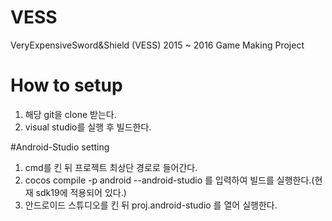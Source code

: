 ﻿# VESS
VeryExpensiveSword&amp;Shield (VESS)
2015 ~ 2016 Game Making Project

# How to setup
1. 해당 git을 clone 받는다.
2. visual studio를 실행 후 빌드한다.

#Android-Studio setting
1. cmd를 킨 뒤 프로젝트 최상단 경로로 들어간다.
2. cocos compile -p android --android-studio 를 입력하여 빌드를 실행한다.(현재 sdk19에 적용되어 있다.)
3. 안드로이드 스튜디오를 킨 뒤 proj.android-studio 를 열어 실행한다.
